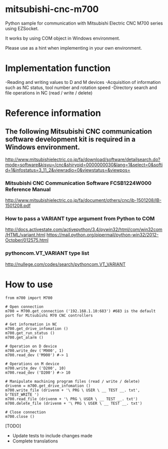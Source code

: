 # mitsubishi-cnc-m700
Python sample for communication with Mitsubishi Electric CNC M700 series using EZSocket.

It works by using COM object in Windows environment.

Please use as a hint when implementing in your own environment.

# Implementation function
-Reading and writing values ​​to D and M devices
-Acquisition of information such as NC status, tool number and rotation speed
-Directory search and file operations in NC (read / write / delete)

# Reference information

## The following Mitsubishi CNC communication software development kit is required in a Windows environment.
http://www.mitsubishielectric.co.jp/fa/download/software/detailsearch.do?mode=software&kisyu=/cnc&shiryoid=0000000030&lang=1&select=0&softid=1&infostatus=3_11_2&viewradio=0&viewstatus=&viewpos=

### Mitsubishi CNC Communication Software FCSB1224W000 Reference Manual
http://www.mitsubishielectric.co.jp/fa/document/others/cnc/ib-1501208/IB-1501208.pdf

### How to pass a VARIANT type argument from Python to COM
http://docs.activestate.com/activepython/3.4/pywin32/html/com/win32com/HTML/variant.html
https://mail.python.org/pipermail/python-win32/2012-October/012575.html

### pythoncom.VT_VARIANT type list
http://nullege.com/codes/search/pythoncom.VT_VARIANT


# How to use

```
from m700 import M700

# Open connection
m700 = M700.get_connection ('192.168.1.10:683') #683 is the default port for Mitsubishi M70 CNC controllers

# Get information in NC
m700.get_drive_infomation ()
m700.get_run_status ()
m700.get_alarm ()

# Operation on D device
m700.write_dev ('M900', 1)
m700.read_dev ('M900') #-> 1

# Operations on M device
m700.write_dev ('D200', 10)
m700.read_dev ('D200') #-> 10

# Manipulate machining program files (read / write / delete)
drivenm = m700.get_drive_infomation ()
m700.write_file (drivenm + '\ PRG \ USER \ __ TEST __. txt', b'TEST_WRITE ')
m700.read_file (drivenm + '\ PRG \ USER \ __ TEST __. txt')
m700.delete_file (drivenm + '\ PRG \ USER \ __ TEST __. txt')

# Close connection
m700.close ()
```
[TODO] 
* Update tests to include changes made
* Complete translations
